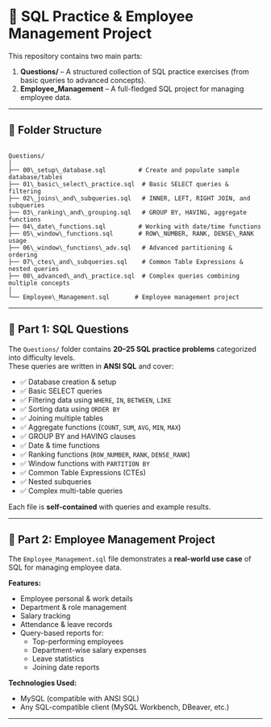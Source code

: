 # 📘 SQL Practice & Employee Management Project

This repository contains two main parts:

1. **Questions/** – A structured collection of SQL practice exercises (from basic queries to advanced concepts).
2. **Employee_Management** – A full-fledged SQL project for managing employee data.

---

## 📂 Folder Structure

```

Questions/
│
├── 00\_setup\_database.sql         # Create and populate sample database/tables
├── 01\_basic\_select\_practice.sql  # Basic SELECT queries & filtering
├── 02\_joins\_and\_subqueries.sql   # INNER, LEFT, RIGHT JOIN, and subqueries
├── 03\_ranking\_and\_grouping.sql   # GROUP BY, HAVING, aggregate functions
├── 04\_date\_functions.sql         # Working with date/time functions
├── 05\_window\_functions.sql       # ROW\_NUMBER, RANK, DENSE\_RANK usage
├── 06\_window\_functions\_adv.sql   # Advanced partitioning & ordering
├── 07\_ctes\_and\_subqueries.sql    # Common Table Expressions & nested queries
├── 08\_advanced\_and\_practice.sql  # Complex queries combining multiple concepts
│
└── Employee\_Management.sql       # Employee management project

````

---

## 📖 **Part 1: SQL Questions**

The `Questions/` folder contains **20–25 SQL practice problems** categorized into difficulty levels.  
These queries are written in **ANSI SQL** and cover:

- ✅ Database creation & setup
- ✅ Basic SELECT queries
- ✅ Filtering data using `WHERE`, `IN`, `BETWEEN`, `LIKE`
- ✅ Sorting data using `ORDER BY`
- ✅ Joining multiple tables
- ✅ Aggregate functions (`COUNT`, `SUM`, `AVG`, `MIN`, `MAX`)
- ✅ GROUP BY and HAVING clauses
- ✅ Date & time functions
- ✅ Ranking functions (`ROW_NUMBER`, `RANK`, `DENSE_RANK`)
- ✅ Window functions with `PARTITION BY`
- ✅ Common Table Expressions (CTEs)
- ✅ Nested subqueries
- ✅ Complex multi-table queries

Each file is **self-contained** with queries and example results.

---

## 📖 **Part 2: Employee Management Project**

The `Employee_Management.sql` file demonstrates a **real-world use case** of SQL for managing employee data.

**Features:**
- Employee personal & work details
- Department & role management
- Salary tracking
- Attendance & leave records
- Query-based reports for:
  - Top-performing employees
  - Department-wise salary expenses
  - Leave statistics
  - Joining date reports

**Technologies Used:**
- MySQL (compatible with ANSI SQL)
- Any SQL-compatible client (MySQL Workbench, DBeaver, etc.)

---
